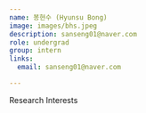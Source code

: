 ```yaml
---
name: 봉현수 (Hyunsu Bong)
image: images/bhs.jpeg
description: sanseng01@naver.com
role: undergrad
group: intern
links:
  email: sanseng01@naver.com

---
```


Research Interests
